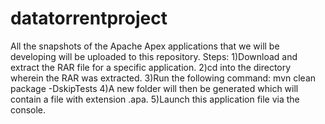 # datatorrentproject
All the snapshots of the Apache Apex applications that we will be developing will be uploaded to this repository.
Steps:
1)Download and extract the RAR file for a specific application.
2)cd into the directory wherein the RAR was extracted.
3)Run the following command: mvn clean package -DskipTests
4)A new folder will then be generated which will contain a file with extension .apa.
5)Launch this application file via the console.
